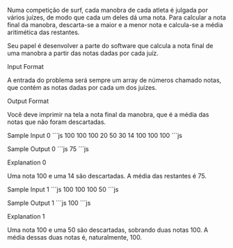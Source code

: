 Numa competição de surf, cada manobra de cada atleta é julgada por vários juízes, de modo que cada um deles dá uma nota. Para calcular a nota final da manobra, descarta-se a maior e a menor nota e calcula-se a média aritimética das restantes.

Seu papel é desenvolver a parte do software que calcula a nota final de uma manobra a partir das notas dadas por cada juíz.

Input Format

A entrada do problema será sempre um array de números chamado notas, que contém as notas dadas por cada um dos juízes.

Output Format

Você deve imprimir na tela a nota final da manobra, que é a média das notas que não foram descartadas.

Sample Input 0
´´´js
100 100 100 20 50 30 14 100 100 100
´´´js

Sample Output 0
´´´js
75
´´´js

Explanation 0

Uma nota 100 e uma 14 são descartadas. A média das restantes é 75.

Sample Input 1
´´´js
100 100 100 50
´´´js

Sample Output 1
´´´js
100
´´´js

Explanation 1

Uma nota 100 e uma 50 são descartadas, sobrando duas notas 100. A média dessas duas notas é, naturalmente, 100.